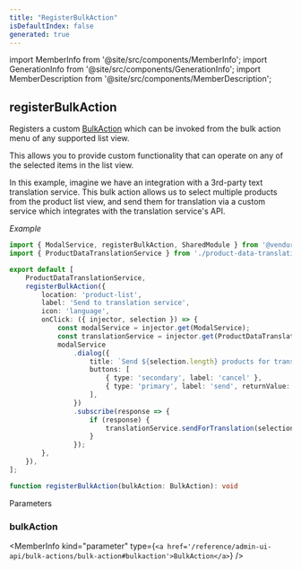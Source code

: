 ```yaml
---
title: "RegisterBulkAction"
isDefaultIndex: false
generated: true
---
```

<!-- This file was generated from the Vendure source. Do not modify. Instead, re-run the "docs:build" script -->
import MemberInfo from '@site/src/components/MemberInfo';
import GenerationInfo from '@site/src/components/GenerationInfo';
import MemberDescription from '@site/src/components/MemberDescription';


## registerBulkAction

<GenerationInfo sourceFile="packages/admin-ui/src/lib/core/src/extension/register-bulk-action.ts" sourceLine="52" packageName="@vendure/admin-ui" since="1.8.0" />

Registers a custom <a href='/reference/admin-ui-api/bulk-actions/bulk-action#bulkaction'>BulkAction</a> which can be invoked from the bulk action menu
of any supported list view.

This allows you to provide custom functionality that can operate on any of the selected
items in the list view.

In this example, imagine we have an integration with a 3rd-party text translation service. This
bulk action allows us to select multiple products from the product list view, and send them for
translation via a custom service which integrates with the translation service's API.

*Example*

```ts title="providers.ts"
import { ModalService, registerBulkAction, SharedModule } from '@vendure/admin-ui/core';
import { ProductDataTranslationService } from './product-data-translation.service';

export default [
    ProductDataTranslationService,
    registerBulkAction({
        location: 'product-list',
        label: 'Send to translation service',
        icon: 'language',
        onClick: ({ injector, selection }) => {
            const modalService = injector.get(ModalService);
            const translationService = injector.get(ProductDataTranslationService);
            modalService
                .dialog({
                    title: `Send ${selection.length} products for translation?`,
                    buttons: [
                        { type: 'secondary', label: 'cancel' },
                        { type: 'primary', label: 'send', returnValue: true },
                    ],
                })
                .subscribe(response => {
                    if (response) {
                        translationService.sendForTranslation(selection.map(item => item.productId));
                    }
                });
        },
    }),
];
```

```ts title="Signature"
function registerBulkAction(bulkAction: BulkAction): void
```
Parameters

### bulkAction

<MemberInfo kind="parameter" type={`<a href='/reference/admin-ui-api/bulk-actions/bulk-action#bulkaction'>BulkAction</a>`} />

